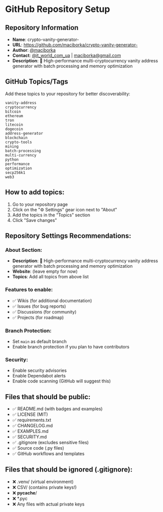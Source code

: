 # GitHub Repository Setup

## Repository Information
- **Name**: crypto-vanity-generator-
- **URL**: https://github.com/maciborka/crypto-vanity-generator-
- **Author**: [@maciborka](https://github.com/maciborka)
- **Contact**: [@it_world_com_ua](https://t.me/it_world_com_ua) | [maciborka@gmail.com](mailto:maciborka@gmail.com)
- **Description**: 🚀 High-performance multi-cryptocurrency vanity address generator with batch processing and memory optimization

## GitHub Topics/Tags
Add these topics to your repository for better discoverability:

```
vanity-address
cryptocurrency  
bitcoin
ethereum
tron
litecoin
dogecoin
address-generator
blockchain
crypto-tools
mining
batch-processing
multi-currency
python
performance
optimization
secp256k1
web3
```

## How to add topics:
1. Go to your repository page
2. Click on the "⚙️ Settings" gear icon next to "About" 
3. Add the topics in the "Topics" section
4. Click "Save changes"

## Repository Settings Recommendations:

### About Section:
- **Description**: 🚀 High-performance multi-cryptocurrency vanity address generator with batch processing and memory optimization
- **Website**: (leave empty for now)
- **Topics**: Add all topics from above list

### Features to enable:
- ✅ Wikis (for additional documentation)
- ✅ Issues (for bug reports)
- ✅ Discussions (for community)
- ✅ Projects (for roadmap)

### Branch Protection:
- Set `main` as default branch
- Enable branch protection if you plan to have contributors

### Security:
- Enable security advisories
- Enable Dependabot alerts
- Enable code scanning (GitHub will suggest this)

## Files that should be public:
- ✅ README.md (with badges and examples)
- ✅ LICENSE (MIT)
- ✅ requirements.txt
- ✅ CHANGELOG.md
- ✅ EXAMPLES.md
- ✅ SECURITY.md
- ✅ .gitignore (excludes sensitive files)
- ✅ Source code (.py files)
- ✅ GitHub workflows and templates

## Files that should be ignored (.gitignore):
- ❌ .venv/ (virtual environment)
- ❌ CSV/ (contains private keys!)
- ❌ __pycache__/
- ❌ *.pyc
- ❌ Any files with actual private keys
